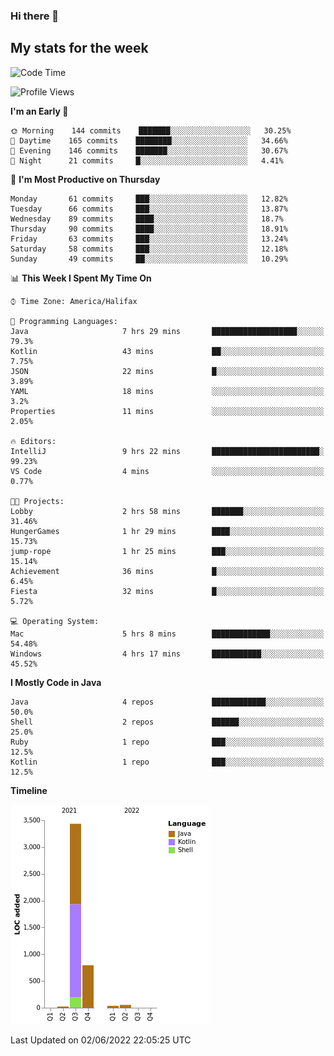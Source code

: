 ### Hi there 👋

## My stats for the week
<!--START_SECTION:waka-->
![Code Time](http://img.shields.io/badge/Code%20Time-237%20hrs%2051%20mins-blue)

![Profile Views](http://img.shields.io/badge/Profile%20Views-0-blue)

**I'm an Early 🐤** 

```text
🌞 Morning    144 commits    ███████░░░░░░░░░░░░░░░░░░   30.25% 
🌆 Daytime    165 commits    ████████░░░░░░░░░░░░░░░░░   34.66% 
🌃 Evening    146 commits    ███████░░░░░░░░░░░░░░░░░░   30.67% 
🌙 Night      21 commits     █░░░░░░░░░░░░░░░░░░░░░░░░   4.41%

```
📅 **I'm Most Productive on Thursday** 

```text
Monday       61 commits     ███░░░░░░░░░░░░░░░░░░░░░░   12.82% 
Tuesday      66 commits     ███░░░░░░░░░░░░░░░░░░░░░░   13.87% 
Wednesday    89 commits     ████░░░░░░░░░░░░░░░░░░░░░   18.7% 
Thursday     90 commits     ████░░░░░░░░░░░░░░░░░░░░░   18.91% 
Friday       63 commits     ███░░░░░░░░░░░░░░░░░░░░░░   13.24% 
Saturday     58 commits     ███░░░░░░░░░░░░░░░░░░░░░░   12.18% 
Sunday       49 commits     ██░░░░░░░░░░░░░░░░░░░░░░░   10.29%

```


📊 **This Week I Spent My Time On** 

```text
⌚︎ Time Zone: America/Halifax

💬 Programming Languages: 
Java                     7 hrs 29 mins       ███████████████████░░░░░░   79.3% 
Kotlin                   43 mins             ██░░░░░░░░░░░░░░░░░░░░░░░   7.75% 
JSON                     22 mins             █░░░░░░░░░░░░░░░░░░░░░░░░   3.89% 
YAML                     18 mins             ░░░░░░░░░░░░░░░░░░░░░░░░░   3.2% 
Properties               11 mins             ░░░░░░░░░░░░░░░░░░░░░░░░░   2.05%

🔥 Editors: 
IntelliJ                 9 hrs 22 mins       ████████████████████████░   99.23% 
VS Code                  4 mins              ░░░░░░░░░░░░░░░░░░░░░░░░░   0.77%

🐱‍💻 Projects: 
Lobby                    2 hrs 58 mins       ███████░░░░░░░░░░░░░░░░░░   31.46% 
HungerGames              1 hr 29 mins        ████░░░░░░░░░░░░░░░░░░░░░   15.73% 
jump-rope                1 hr 25 mins        ███░░░░░░░░░░░░░░░░░░░░░░   15.14% 
Achievement              36 mins             █░░░░░░░░░░░░░░░░░░░░░░░░   6.45% 
Fiesta                   32 mins             █░░░░░░░░░░░░░░░░░░░░░░░░   5.72%

💻 Operating System: 
Mac                      5 hrs 8 mins        █████████████░░░░░░░░░░░░   54.48% 
Windows                  4 hrs 17 mins       ███████████░░░░░░░░░░░░░░   45.52%

```

**I Mostly Code in Java** 

```text
Java                     4 repos             ████████████░░░░░░░░░░░░░   50.0% 
Shell                    2 repos             ██████░░░░░░░░░░░░░░░░░░░   25.0% 
Ruby                     1 repo              ███░░░░░░░░░░░░░░░░░░░░░░   12.5% 
Kotlin                   1 repo              ███░░░░░░░░░░░░░░░░░░░░░░   12.5%

```


**Timeline**

![Chart not found](https://raw.githubusercontent.com/lyndseyy/lyndseyy/main/charts/bar_graph.png) 


 Last Updated on 02/06/2022 22:05:25 UTC
<!--END_SECTION:waka-->